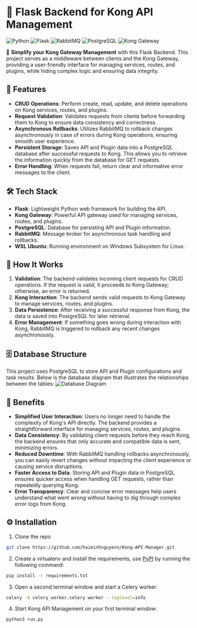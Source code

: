 # 🦍 Flask Backend for Kong API Management

![Python](https://img.shields.io/badge/Python-3.8%2B-blue)
![Flask](https://img.shields.io/badge/Flask-2.0.1-green)
![RabbitMQ](https://img.shields.io/badge/RabbitMQ-3.8.16-orange)
![PostgreSQL](https://img.shields.io/badge/PostgreSQL-13-blue)
![Kong Gateway](https://img.shields.io/badge/Kong%20Gateway-2.x-blueviolet)

🚀 **Simplify your Kong Gateway Management** with this Flask Backend. This project serves as a middleware between clients and the Kong Gateway, providing a user-friendly interface for managing services, routes, and plugins, while hiding complex logic and ensuring data integrity.

## 🎯 Features

- **CRUD Operations**: Perform create, read, update, and delete operations on Kong services, routes, and plugins.
- **Request Validation**: Validates requests from clients before forwarding them to Kong to ensure data consistency and correctness.
- **Asynchronous Rollbacks**: Utilizes RabbitMQ to rollback changes asynchronously in case of errors during Kong operations, ensuring smooth user experience.
- **Persistent Storage**: Saves API and Plugin data into a PostgreSQL database after successful requests to Kong. This allows you to retrieve the information quickly from the database for GET requests.
- **Error Handling**: When requests fail, return clear and informative error messages to the client.

## 🛠️ Tech Stack

- **Flask**: Lightweight Python web framework for building the API.
- **Kong Gateway**: Powerful API gateway used for managing services, routes, and plugins.
- **PostgreSQL**: Database for persisting API and Plugin information.
- **RabbitMQ**: Message broker for asynchronous task handling and rollbacks.
- **WSL Ubuntu**: Running environment on Windows Subsystem for Linux.

## 🚧 How It Works

1. **Validation**: The backend validates incoming client requests for CRUD operations. If the request is valid, it proceeds to Kong Gateway; otherwise, an error is returned.
2. **Kong Interaction**: The backend sends valid requests to Kong Gateway to manage services, routes, and plugins.
3. **Data Persistence**: After receiving a successful response from Kong, the data is saved into PostgreSQL for later retrieval.
4. **Error Management**: If something goes wrong during interaction with Kong, RabbitMQ is triggered to rollback any recent changes asynchronously.

## 🗄️ Database Structure

This project uses PostgreSQL to store API and Plugin configurations and task results. Below is the database diagram that illustrates the relationships between the tables:
![Database Diagram](https://github.com/user-attachments/assets/ff374bc2-a217-4c29-b955-c2e67b487e54)

## 🌟 Benefits

- **Simplified User Interaction**: Users no longer need to handle the complexity of Kong's API directly. The backend provides a straightforward interface for managing services, routes, and plugins.
- **Data Consistency**: By validating client requests before they reach Kong, the backend ensures that only accurate and compatible data is sent, minimizing errors.
- **Reduced Downtime**: With RabbitMQ handling rollbacks asynchronously, you can easily revert changes without impacting the client experience or causing service disruptions.
- **Faster Access to Data**: Storing API and Plugin data in PostgreSQL ensures quicker access when handling GET requests, rather than repeatedly querying Kong.
- **Error Transparency**: Clear and concise error messages help users understand what went wrong without having to dig through complex error logs from Kong.

## ⚙️ Installation

1. Clone the repo
```sh
git clone https://github.com/haiminhnguyenn/Kong-API-Manager.git
```
2. Create a virtualenv and install the requirements, use [PyPI](https://pypi.org) by running the following command:
```sh
pip install -r requirements.txt
```
3. Open a second terminal window and start a Celery worker:
```sh
celery -A celery_worker.celery worker --loglevel=info
```
4. Start Kong API Management on your first terminal window:
```sh
python3 run.py
```